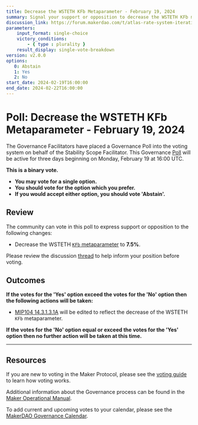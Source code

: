 ```yaml
---
title: Decrease the WSTETH KFb Metaparameter - February 19, 2024
summary: Signal your support or opposition to decrease the WSTETH KFb metaparameter.
discussion_link: https://forum.makerdao.com/t/atlas-rate-system-iteration-1-adjusting-wsteth-asset-spread/23687
parameters:
    input_format: single-choice
    victory_conditions:
        - { type : plurality }
    result_display: single-vote-breakdown
version: v2.0.0
options:
   0: Abstain
   1: Yes
   2: No
start_date: 2024-02-19T16:00:00
end_date: 2024-02-22T16:00:00
---
```

# Poll: Decrease the WSTETH KFb Metaparameter - February 19, 2024

The Governance Facilitators have placed a Governance Poll into the voting system on behalf of the Stability Scope Facilitator. This Governance [Poll](https://manual.makerdao.com/governance/governance-cycle/weekly-governance-cycle#weekly-governance-cycle-definitions-mip16c1) will be active for three days beginning on Monday, February 19 at 16:00 UTC.

**This is a binary vote.**
- **You may vote for a single option.**
- **You should vote for the option which you prefer.**
- **If you would accept either option, you should vote 'Abstain'.**

## Review

The community can vote in this poll to express support or opposition to the following changes:

- Decrease the WSTETH [`KFb` metaparameter](https://mips.makerdao.com/mips/details/MIP104#14-3-1-3-stability-fee-sf-) to **7.5%**.

Please review the discussion [thread](https://forum.makerdao.com/t/atlas-rate-system-iteration-1-adjusting-wsteth-asset-spread/23687) to help inform your position before voting.

## Outcomes

**If the votes for the 'Yes' option exceed the votes for the 'No' option then the following actions will be taken:**

- [MIP104 14.3.1.3.1A](https://mips.makerdao.com/mips/details/MIP104#14-3-1-3-1a) will be edited to reflect the decrease of the WSTETH `KFb` metaparameter.

**If the votes for the 'No' option equal or exceed the votes for the 'Yes' option then no further action will be taken at this time.**

---

## Resources

If you are new to voting in the Maker Protocol, please see the [voting guide](https://manual.makerdao.com/governance/voting-in-makerdao/on-chain-governance) to learn how voting works.

Additional information about the Governance process can be found in the [Maker Operational Manual](https://manual.makerdao.com).

To add current and upcoming votes to your calendar, please see the [MakerDAO Governance Calendar](https://manual.makerdao.com/makerdao/calendars/governance-calendar).
